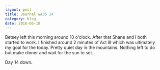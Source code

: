 ```yaml
---
layout: post
title: Journal &#35 14
category: blog
date: 2016-06-18
---
```

Betsey left this morning around 10 o'clock. After that Shane and I both started to work. I finished around 2 minutes of Act III which was ultimately my goal for the today. Pretty quiet day in the mountains. Nothing left to do but make dinner and wait for the sun to set.

Day 14 down. 